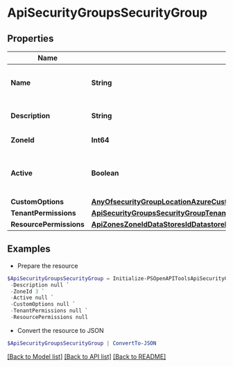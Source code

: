 # ApiSecurityGroupsSecurityGroup
## Properties

Name | Type | Description | Notes
------------ | ------------- | ------------- | -------------
**Name** | **String** | Name for your security group | 
**Description** | **String** | Optional description field | [optional] 
**ZoneId** | **Int64** | Scoped Cloud ID | 
**Active** | **Boolean** | Set to &#x60;false&#x60; to disable a security group. | [optional] 
**CustomOptions** | [**AnyOfsecurityGroupLocationAzureCustomOptionssecurityGroupLocationAwsCustomOptionssecurityGroupLocationOpenstackCustomOptions**](AnyOfsecurityGroupLocationAzureCustomOptionssecurityGroupLocationAwsCustomOptionssecurityGroupLocationOpenstackCustomOptions.md) |  | [optional] 
**TenantPermissions** | [**ApiSecurityGroupsSecurityGroupTenantPermissions[]**](ApiSecurityGroupsSecurityGroupTenantPermissions.md) |  | [optional] 
**ResourcePermissions** | [**ApiZonesZoneIdDataStoresIdDatastoreResourcePermissions**](ApiZonesZoneIdDataStoresIdDatastoreResourcePermissions.md) |  | [optional] 

## Examples

- Prepare the resource
```powershell
$ApiSecurityGroupsSecurityGroup = Initialize-PSOpenAPIToolsApiSecurityGroupsSecurityGroup  -Name null `
 -Description null `
 -ZoneId 3 `
 -Active null `
 -CustomOptions null `
 -TenantPermissions null `
 -ResourcePermissions null
```

- Convert the resource to JSON
```powershell
$ApiSecurityGroupsSecurityGroup | ConvertTo-JSON
```

[[Back to Model list]](../README.md#documentation-for-models) [[Back to API list]](../README.md#documentation-for-api-endpoints) [[Back to README]](../README.md)


